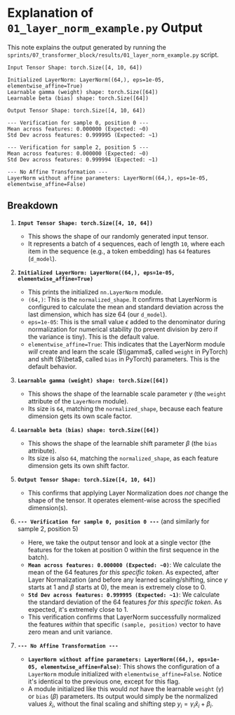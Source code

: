 # Explanation of `01_layer_norm_example.py` Output

This note explains the output generated by running the `sprints/07_transformer_block/results/01_layer_norm_example.py` script.

```
Input Tensor Shape: torch.Size([4, 10, 64])

Initialized LayerNorm: LayerNorm((64,), eps=1e-05, elementwise_affine=True)
Learnable gamma (weight) shape: torch.Size([64])
Learnable beta (bias) shape: torch.Size([64])

Output Tensor Shape: torch.Size([4, 10, 64])

--- Verification for sample 0, position 0 ---
Mean across features: 0.000000 (Expected: ~0)
Std Dev across features: 0.999995 (Expected: ~1)

--- Verification for sample 2, position 5 ---
Mean across features: 0.000000 (Expected: ~0)
Std Dev across features: 0.999994 (Expected: ~1)

--- No Affine Transformation ---
LayerNorm without affine parameters: LayerNorm((64,), eps=1e-05, elementwise_affine=False)
```

## Breakdown

1.  **`Input Tensor Shape: torch.Size([4, 10, 64])`**

    - This shows the shape of our randomly generated input tensor.
    - It represents a batch of `4` sequences, each of length `10`, where each item in the sequence (e.g., a token embedding) has `64` features (`d_model`).

2.  **`Initialized LayerNorm: LayerNorm((64,), eps=1e-05, elementwise_affine=True)`**

    - This prints the initialized `nn.LayerNorm` module.
    - `(64,)`: This is the `normalized_shape`. It confirms that LayerNorm is configured to calculate the mean and standard deviation across the last dimension, which has size 64 (our `d_model`).
    - `eps=1e-05`: This is the small value $\epsilon$ added to the denominator during normalization for numerical stability (to prevent division by zero if the variance is tiny). This is the default value.
    - `elementwise_affine=True`: This indicates that the LayerNorm module _will_ create and learn the scale ($\\gamma$, called `weight` in PyTorch) and shift ($\\beta$, called `bias` in PyTorch) parameters. This is the default behavior.

3.  **`Learnable gamma (weight) shape: torch.Size([64])`**

    - This shows the shape of the learnable scale parameter $\gamma$ (the `weight` attribute of the `LayerNorm` module).
    - Its size is `64`, matching the `normalized_shape`, because each feature dimension gets its own scale factor.

4.  **`Learnable beta (bias) shape: torch.Size([64])`**

    - This shows the shape of the learnable shift parameter $\beta$ (the `bias` attribute).
    - Its size is also `64`, matching the `normalized_shape`, as each feature dimension gets its own shift factor.

5.  **`Output Tensor Shape: torch.Size([4, 10, 64])`**

    - This confirms that applying Layer Normalization does _not_ change the shape of the tensor. It operates element-wise across the specified dimension(s).

6.  **`--- Verification for sample 0, position 0 ---`** (and similarly for sample 2, position 5)

    - Here, we take the output tensor and look at a single vector (the features for the token at position 0 within the first sequence in the batch).
    - **`Mean across features: 0.000000 (Expected: ~0)`**: We calculate the mean of the 64 features _for this specific token_. As expected, after Layer Normalization (and before any learned scaling/shifting, since $\gamma$ starts at 1 and $\beta$ starts at 0), the mean is extremely close to 0.
    - **`Std Dev across features: 0.999995 (Expected: ~1)`**: We calculate the standard deviation of the 64 features _for this specific token_. As expected, it's extremely close to 1.
    - This verification confirms that LayerNorm successfully normalized the features _within_ that specific `(sample, position)` vector to have zero mean and unit variance.

7.  **`--- No Affine Transformation ---`**
    - **`LayerNorm without affine parameters: LayerNorm((64,), eps=1e-05, elementwise_affine=False)`**: This shows the configuration of a `LayerNorm` module initialized with `elementwise_affine=False`. Notice it's identical to the previous one, except for this flag.
    - A module initialized like this would _not_ have the learnable `weight` ($\gamma$) or `bias` ($\beta$) parameters. Its output would simply be the normalized values $\hat{x}_i$, without the final scaling and shifting step $y_i = \gamma_i \hat{x}_i + \beta_i$.
